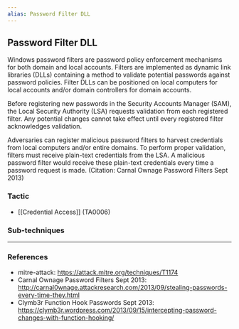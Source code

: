 ```yaml
---
alias: Password Filter DLL
---
```


## Password Filter DLL

Windows password filters are password policy enforcement mechanisms for both domain and local accounts. Filters are implemented as dynamic link libraries (DLLs) containing a method to validate potential passwords against password policies. Filter DLLs can be positioned on local computers for local accounts and/or domain controllers for domain accounts.

Before registering new passwords in the Security Accounts Manager (SAM), the Local Security Authority (LSA) requests validation from each registered filter. Any potential changes cannot take effect until every registered filter acknowledges validation.

Adversaries can register malicious password filters to harvest credentials from local computers and/or entire domains. To perform proper validation, filters must receive plain-text credentials from the LSA. A malicious password filter would receive these plain-text credentials every time a password request is made. (Citation: Carnal Ownage Password Filters Sept 2013)


### Tactic

- [[Credential Access]] (TA0006)

### Sub-techniques


---
### References

- mitre-attack: https://attack.mitre.org/techniques/T1174
- Carnal Ownage Password Filters Sept 2013: http://carnal0wnage.attackresearch.com/2013/09/stealing-passwords-every-time-they.html
- Clymb3r Function Hook Passwords Sept 2013: https://clymb3r.wordpress.com/2013/09/15/intercepting-password-changes-with-function-hooking/
